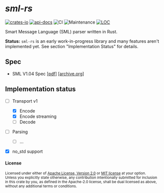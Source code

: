 # *sml-rs*

[![crates-io](https://img.shields.io/crates/v/sml-rs.svg?style=flat-square)](https://crates.io/crates/sml-rs)
[![api-docs](https://img.shields.io/docsrs/sml-rs.svg?style=flat-square)](https://docs.rs/sml-rs)
![CI](https://img.shields.io/github/workflow/status/fkohlgrueber/sml-rs/CI?label=CI&style=flat-square)
![Maintenance](https://img.shields.io/maintenance/yes/2022?style=flat-square)
[![LOC](https://img.shields.io/tokei/lines/github/fkohlgrueber/sml-rs?style=flat-square)](https://docs.rs/sml-rs)


Smart Message Language (SML) parser written in Rust.


**Status:** `sml-rs` is an early work-in-progress library and many features aren't implemented yet. See section "Implementation Status" for details.

## Spec

- SML V1.04 Spec [[pdf]](https://www.bsi.bund.de/SharedDocs/Downloads/DE/BSI/Publikationen/TechnischeRichtlinien/TR03109/TR-03109-1_Anlage_Feinspezifikation_Drahtgebundene_LMN-Schnittstelle_Teilb.pdf;jsessionid=F2323041EE7292926D80680DA407BA3F.internet082?__blob=publicationFile&v=1) [[archive.org]](https://web.archive.org/web/20211217153839/https://www.bsi.bund.de/SharedDocs/Downloads/DE/BSI/Publikationen/TechnischeRichtlinien/TR03109/TR-03109-1_Anlage_Feinspezifikation_Drahtgebundene_LMN-Schnittstelle_Teilb.pdf;jsessionid=F2323041EE7292926D80680DA407BA3F.internet082?__blob=publicationFile&v=1)


## Implementation status

- [ ] Transport v1
  - [x] Encode
  - [x] Encode streaming
  - [ ] Decode
- [ ] Parsing
  - [ ] ...
- [x] no_std support


#### License

<sup>
Licensed under either of <a href="LICENSE-APACHE">Apache License, Version
2.0</a> or <a href="LICENSE-MIT">MIT license</a> at your option.
</sup>

<br>

<sub>
Unless you explicitly state otherwise, any contribution intentionally submitted
for inclusion in this crate by you, as defined in the Apache-2.0 license, shall
be dual licensed as above, without any additional terms or conditions.
</sub>
